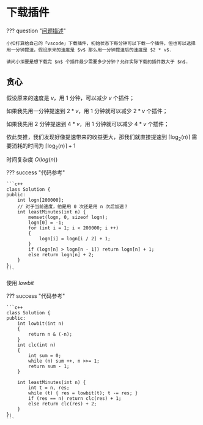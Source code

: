 # 下载插件

??? question "[问题描述](https://leetcode.cn/problems/Ju9Xwi/description/)"

    小扣打算给自己的「vscode」下载插件，初始状态下每分钟可以下载一个插件，但也可以选择用一分钟提速，假设原来的速度是 $v$ 那么用一分钟提速后的速度是 $2 * v$.

    请问小扣要是想下载完 $n$ 个插件最少需要多少分钟？允许实际下载的插件数大于 $n$.

## 贪心

假设原来的速度是 $v$，用 $1$ 分钟，可以减少 $v$ 个插件；

如果我先用一分钟提速到 $2 * v$，用 $1$ 分钟就可以减少 $2 * v$ 个插件；

如果我先用 $2$ 分钟提速到 $4 * v$，用 $1$ 分钟就可以减少 $4 * v$ 个插件；

依此类推，我们发现好像提速带来的收益更大，那我们就直接提速到 $\left \lceil \log_2(n) \right \rceil$ 需要消耗的时间为 $\left \lceil \log_2(n) \right \rceil + 1$

时间复杂度 $O(log(n))$

??? success "代码参考"

    ```c++
    class Solution {
    public:
        int logn[200000];
        // 对于当前速度，他是用 0 次还是用 n 次后加速？
        int leastMinutes(int n) {
            memset(logn, 0, sizeof logn);
            logn[0] = -1;
            for (int i = 1; i < 200000; i ++)
            {
                logn[i] = logn[i / 2] + 1;
            }
            if (logn[n] > logn[n - 1]) return logn[n] + 1;
            else return logn[n] + 2;
        }
    };
    ```

使用 $lowbit$

??? success "代码参考"

    ```c++
    class Solution {
    public:
        int lowbit(int n)
        {
            return n & (-n);
        }
        int clc(int n)
        {
            int sum = 0;
            while (n) sum ++, n >>= 1;
            return sum - 1;
        }

        int leastMinutes(int n) {
            int t = n, res;
            while (t) { res = lowbit(t); t -= res; }
            if (res == n) return clc(res) + 1;
            else return clc(res) + 2;
        }
    };
    ```